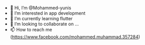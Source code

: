 - 👋 Hi, I’m @Mohammed-yunis
- 👀 I’m interested in app development 
- 🌱 I’m currently learning flutter
- 💞️ I’m looking to collaborate on ...
- 📫 How to reach me (https://www.facebook.com/mohammed.muhammad.357284)

<!---
Mohammed-yunis/Mohammed-yunis is a ✨ special ✨ repository because its `README.md` (this file) appears on your GitHub profile.
You can click the Preview link to take a look at your changes.
--->
